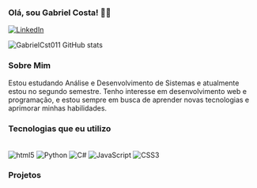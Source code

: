### Olá, sou Gabriel Costa! 👋🏻

[![LinkedIn](https://img.shields.io/badge/LinkedIn-0077B5?style=for-the-badge&logo=linkedin&logoColor=white)](https://www.linkedin.com/in/gabriel-costa-1309801b6/)

![GabrielCst011 GitHub stats](https://github-readme-stats.vercel.app/api?username=GabrielCst011&show_icons=true&theme=dark)

### Sobre Mim

Estou estudando Análise e Desenvolvimento de Sistemas e atualmente estou no segundo semestre. Tenho interesse em desenvolvimento web e programação, e estou sempre em busca de aprender novas tecnologias e aprimorar minhas habilidades.

### Tecnologias que eu utilizo

<div style="display: inline_block"><br/>
    <img align="center" alt="html5" src="https://img.shields.io/badge/HTML5-E34F26?style=for-the-badge&logo=html5&logoColor=white" />
    <img align="center" alt="Python" src="https://img.shields.io/badge/Python-14354C?style=for-the-badge&logo=python&logoColor=white" />
    <img align="center" alt="C#" src="https://img.shields.io/badge/C%23-239120?style=for-the-badge&logo=c-sharp&logoColor=white" />
    <img align="center" alt="JavaScript" src="https://img.shields.io/badge/JavaScript-F7DF1C?style=for-the-badge&logo=javascript&logoColor=black" />
    <img align="center" alt="CSS3" src="https://img.shields.io/badge/CSS3-1572B6?style=for-the-badge&logo=css3&logoColor=white" />
</div>

### Projetos
